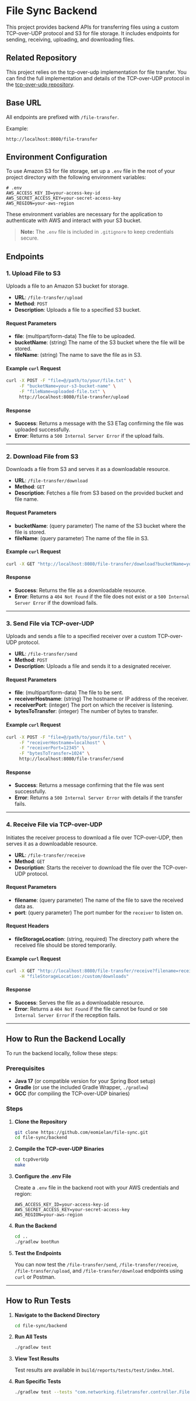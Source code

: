 # File Sync Backend

This project provides backend APIs for transferring files using a custom TCP-over-UDP protocol and S3 for file storage. It includes endpoints for sending, receiving, uploading, and downloading files.

## Related Repository

This project relies on the tcp-over-udp implementation for file transfer. You can find the full implementation and details of the TCP-over-UDP protocol in the [tcp-over-udp repository](https://github.com/eomielan/tcp-over-udp).

## Base URL

All endpoints are prefixed with `/file-transfer`.

Example:

```plaintext
http://localhost:8080/file-transfer
```

## Environment Configuration

To use Amazon S3 for file storage, set up a `.env` file in the root of your project directory with the following environment variables:

```plaintext
# .env
AWS_ACCESS_KEY_ID=your-access-key-id
AWS_SECRET_ACCESS_KEY=your-secret-access-key
AWS_REGION=your-aws-region
```

These environment variables are necessary for the application to authenticate with AWS and interact with your S3 bucket.

> **Note:** The `.env` file is included in `.gitignore` to keep credentials secure.

## Endpoints

### 1. Upload File to S3

Uploads a file to an Amazon S3 bucket for storage.

- **URL**: `/file-transfer/upload`
- **Method**: `POST`
- **Description**: Uploads a file to a specified S3 bucket.

#### Request Parameters

- **file**: (multipart/form-data) The file to be uploaded.
- **bucketName**: (string) The name of the S3 bucket where the file will be stored.
- **fileName**: (string) The name to save the file as in S3.

#### Example `curl` Request

```bash
curl -X POST -F "file=@/path/to/your/file.txt" \
     -F "bucketName=your-s3-bucket-name" \
     -F "fileName=uploaded-file.txt" \
     http://localhost:8080/file-transfer/upload
```

#### Response

- **Success**: Returns a message with the S3 ETag confirming the file was uploaded successfully.
- **Error**: Returns a `500 Internal Server Error` if the upload fails.

---

### 2. Download File from S3

Downloads a file from S3 and serves it as a downloadable resource.

- **URL**: `/file-transfer/download`
- **Method**: `GET`
- **Description**: Fetches a file from S3 based on the provided bucket and file name.

#### Request Parameters

- **bucketName**: (query parameter) The name of the S3 bucket where the file is stored.
- **fileName**: (query parameter) The name of the file in S3.

#### Example `curl` Request

```bash
curl -X GET "http://localhost:8080/file-transfer/download?bucketName=your-s3-bucket-name&fileName=your-file-name" -o downloaded-file.txt
```

#### Response

- **Success**: Returns the file as a downloadable resource.
- **Error**: Returns a `404 Not Found` if the file does not exist or a `500 Internal Server Error` if the download fails.

---

### 3. Send File via TCP-over-UDP

Uploads and sends a file to a specified receiver over a custom TCP-over-UDP protocol.

- **URL**: `/file-transfer/send`
- **Method**: `POST`
- **Description**: Uploads a file and sends it to a designated receiver.

#### Request Parameters

- **file**: (multipart/form-data) The file to be sent.
- **receiverHostname**: (string) The hostname or IP address of the receiver.
- **receiverPort**: (integer) The port on which the receiver is listening.
- **bytesToTransfer**: (integer) The number of bytes to transfer.

#### Example `curl` Request

```bash
curl -X POST -F "file=@/path/to/your/file.txt" \
     -F "receiverHostname=localhost" \
     -F "receiverPort=12345" \
     -F "bytesToTransfer=1024" \
     http://localhost:8080/file-transfer/send
```

#### Response

- **Success**: Returns a message confirming that the file was sent successfully.
- **Error**: Returns a `500 Internal Server Error` with details if the transfer fails.

---

### 4. Receive File via TCP-over-UDP

Initiates the receiver process to download a file over TCP-over-UDP, then serves it as a downloadable resource.

- **URL**: `/file-transfer/receive`
- **Method**: `GET`
- **Description**: Starts the receiver to download the file over the TCP-over-UDP protocol.

#### Request Parameters

- **filename**: (query parameter) The name of the file to save the received data as.
- **port**: (query parameter) The port number for the `receiver` to listen on.

#### Request Headers

- **fileStorageLocation**: (string, required) The directory path where the received file should be stored temporarily.

#### Example `curl` Request

```bash
curl -X GET "http://localhost:8080/file-transfer/receive?filename=received_file.txt&port=12345" \
     -H "fileStorageLocation:/custom/downloads"
```

#### Response

- **Success**: Serves the file as a downloadable resource.
- **Error**: Returns a `404 Not Found` if the file cannot be found or `500 Internal Server Error` if the reception fails.

---

## How to Run the Backend Locally

To run the backend locally, follow these steps:

### Prerequisites

- **Java 17** (or compatible version for your Spring Boot setup)
- **Gradle** (or use the included Gradle Wrapper, `./gradlew`)
- **GCC** (for compiling the TCP-over-UDP binaries)

### Steps

1. **Clone the Repository**

   ```bash
   git clone https://github.com/eomielan/file-sync.git
   cd file-sync/backend
   ```

2. **Compile the TCP-over-UDP Binaries**

   ```bash
   cd tcpOverUdp
   make
   ```

3. **Configure the .env File**

   Create a `.env` file in the backend root with your AWS credentials and region:

   ```plaintext
   AWS_ACCESS_KEY_ID=your-access-key-id
   AWS_SECRET_ACCESS_KEY=your-secret-access-key
   AWS_REGION=your-aws-region
   ```

4. **Run the Backend**

   ```bash
   cd ..
   ./gradlew bootRun
   ```

5. **Test the Endpoints**

   You can now test the `/file-transfer/send`, `/file-transfer/receive`, `/file-transfer/upload`, and `/file-transfer/download` endpoints using `curl` or Postman.

---

## How to Run Tests

1. **Navigate to the Backend Directory**

   ```bash
   cd file-sync/backend
   ```

2. **Run All Tests**

   ```bash
   ./gradlew test
   ```

3. **View Test Results**

   Test results are available in `build/reports/tests/test/index.html`.

4. **Run Specific Tests**

   ```bash
   ./gradlew test --tests "com.networking.filetransfer.controller.FileControllerTest"
   ```
